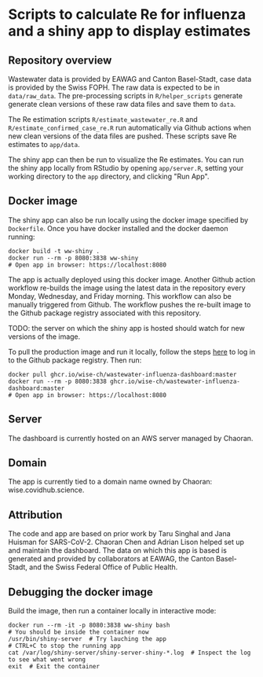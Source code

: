 # Scripts to calculate Re for influenza and a shiny app to display estimates

<!--- Link to published dashboard: [https://ibz-shiny.ethz.ch/wastewaterRe](https://ibz-shiny.ethz.ch/wastewaterRe) --->

## Repository overview
Wastewater data is provided by EAWAG and Canton Basel-Stadt, case data is provided by the Swiss FOPH. The raw data is expected to be in `data/raw_data`.
The pre-processing scripts in `R/helper_scripts` generate generate clean versions of these raw data files and save them to `data`. 

The Re estimation scripts `R/estimate_wastewater_re.R` and `R/estimate_confirmed_case_re.R` run automatically via Github actions when new clean versions of the data files are pushed.
These scripts save Re estimates to `app/data`.

The shiny app can then be run to visualize the Re estimates. You can run the shiny app locally from RStudio by opening `app/server.R`, setting your working directory to the `app` directory, and clicking "Run App".

## Docker image
The shiny app can also be run locally using the docker image specified by `Dockerfile`. Once you have docker installed and the docker daemon running:
```
docker build -t ww-shiny .
docker run --rm -p 8080:3838 ww-shiny
# Open app in browser: https://localhost:8080
```

The app is actually deployed using this docker image. Another Github action workflow re-builds the image using the latest data in the repository every Monday, Wednesday, and Friday morning. This workflow can also be manually triggered from Github. The workflow pushes the re-built image to the Github package registry associated with this repository.

TODO: the server on which the shiny app is hosted should watch for new versions of the image.

To pull the production image and run it locally, follow the steps [here]( https://docs.github.com/en/packages/working-with-a-github-packages-registry/working-with-the-container-registry) to log in to the Github package registry. Then run: 
```
docker pull ghcr.io/wise-ch/wastewater-influenza-dashboard:master
docker run --rm -p 8080:3838 ghcr.io/wise-ch/wastewater-influenza-dashboard:master
# Open app in browser: https://localhost:8080
```

## Server

The dashboard is currently hosted on an AWS server managed by Chaoran.

## Domain

The app is currently tied to a domain name owned by Chaoran: wise.covidhub.science.

## Attribution

The code and app are based on prior work by Taru Singhal and Jana Huisman for SARS-CoV-2. Chaoran Chen and Adrian Lison helped set up and maintain the dashboard. The data on which this app is based is generated and provided by collaborators at EAWAG, the Canton Basel-Stadt, and the Swiss Federal Office of Public Health.

## Debugging the docker image
Build the image, then run a container locally in interactive mode:
```
docker run --rm -it -p 8080:3838 ww-shiny bash
# You should be inside the container now
/usr/bin/shiny-server  # Try lauching the app
# CTRL+C to stop the running app
cat /var/log/shiny-server/shiny-server-shiny-*.log  # Inspect the log to see what went wrong
exit  # Exit the container
```
